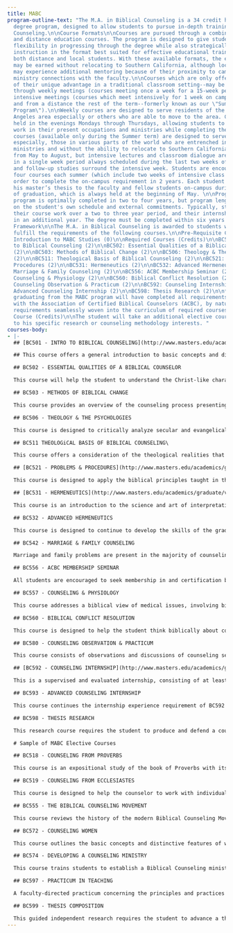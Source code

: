 ```yaml
---
title: MABC
program-outline-text: "The M.A. in Biblical Counseling is a 34 credit hour graduate
  degree program, designed to allow students to pursue in-depth training in Biblical
  Counseling.\n\nCourse Formats\n\nCourses are pursued through a combination of on-campus
  and distance education courses. The program is designed to give students maximum
  flexibility in progressing through the degree while also strategically offering
  instruction in the format best suited for effective educational training--serving
  both distance and local students. With these available formats, the entire degree
  may be earned without relocating to Southern California, although local students
  may experience additional mentoring because of their proximity to campus and additional
  ministry connections with the faculty.\n\nCourses which are only offered on-campus--because
  of their unique advantage in a traditional classroom setting--may be pursued either
  through weekly meetings (courses meeting once a week for a 15-week period), or through
  intensive meetings (courses which meet intensively for 1 week on campus in July
  and from a distance the rest of the term--formerly known as our \"Summer Intensive
  Program\").\n\nWeekly courses are designed to serve residents of the greater Los
  Angeles area especially or others who are able to move to the area. Courses are
  held in the evenings Mondays through Thursdays, allowing students to continue to
  work in their present occupations and ministries while completing their degree program.\n\nIntensive
  courses (available only during the Summer term) are designed to serve distance students
  especially, those in various parts of the world who are entrenched in their current
  ministries and without the ability to relocate to Southern California. Courses extend
  from May to August, but intensive lectures and classroom dialogue are conducted
  in a single week period always scheduled during the last two weeks of July. Preparatory
  and follow-up studies surround the intensive week. Students are encouraged to take
  four courses each summer (which include two weeks of intensive class meetings) in
  order to complete the on-campus requirement in 2 years. Each student will present
  his master’s thesis to the faculty and fellow students on-campus during the week
  of graduation, which is always held at the beginning of May. \n\nProgram Length\n\nThe
  program is optimally completed in two to four years, but program length may depend
  on the student's own schedule and external commitments. Typically, students complete
  their course work over a two to three year period, and their internship and research
  in an additional year. The degree must be completed within six years of enrollment.\n\nProgram
  Framework\n\nThe M.A. in Biblical Counseling is awarded to students who succesfully
  fulfill the requirements of the following courses.\n\nPre-Requisite Course (Credits)\n\nBC090
  Introduction to MABC Studies (0)\n\nRequired Courses (Credits)\n\nBC501: Introduction
  to Biblical Counseling (2)\n\nBC502: Essential Qualities of a Biblical Counselor
  (2)\n\nBC503: Methods of Biblical Change (2)\n\nBC506: Theology & The Psychologies
  (2)\n\nBC511: Theological Basis of Biblical Counseling (2)\n\nBC521: Problems &
  Procedures (2)\n\nBC531: Hermeneutics (2)\n\nBC532: Advanced Hermeneutics (2)\n\nBC542:
  Marriage & Family Counseling (2)\n\nBC556: ACBC Membership Seminar (2)*\n\nBC557:
  Counseling & Physiology (2)\n\nBC560: Biblical Conflict Resolution (2)\n\nBC580:
  Counseling Observation & Practicum (2)\n\nBC592: Counseling Internship (2)\n\nBC593:
  Advanced Counseling Internship (2)\n\nBC598: Thesis Research (2)\n\n*Every student
  graduating from the MABC program will have completed all requirements for certification
  with the Association of Certified Biblical Counselors (ACBC), by nature of those
  requirements seamlessly woven into the curriculum of required courses.\n\nElective
  Course (Credits)\n\nThe student will take an additional elective course, related
  to his specific research or counseling methodology interests. "
courses-body:
- |-
  ## [BC501 - INTRO TO BIBLICAL COUNSELING](http://www.masters.edu/academics/graduate/video/bc501.aspx?width=575&height=365)

  ## This course offers a general introduction to basic concepts and distinctive features of biblical counseling. Students will discuss what biblical counseling is and what it involves, the role of the counselor in biblical counseling, the different kinds of counseling that are needed, the place of counseling in the ministry of the church and how biblical counseling theory and practice relate to and differ from some of the more common secular models and theories. Part of the course will involve a personal improvement project in which the student will evaluate his own counseling qualifications, design a plan for improving some area of his life, put that plan into action, and then evaluate his progress as the course draws to a close.

  ## BC502 - ESSENTIAL QUALITIES OF A BIBLICAL COUNSELOR

  This course will help the student to understand the Christ-like character and functional qualities of the discipler/counselor. The course will also provide the environment for self-examination for present and future growth, both in his personal walk with Jesus Christ and as a skilled biblical counselor.

  ## BC503 - METHODS OF BIBLICAL CHANGE

  This course provides an overview of the counseling process presenting a comprehensive methodological model for promoting biblical change in people. The goal of this course is to encourage biblical thinking and procedures in the process of helping people.

  ## BC506 - THEOLOGY & THE PSYCHOLOGIES

  This course is designed to critically analyze secular and evangelical integrationist theories of psychology and psychotherapy, and to recognize those theories or psychologies as part of larger belief systems, perhaps logically derived from erroneous starting points, while also comparing them to what has been revealed from Scripture and what falls into the study of theology, practical theology, and Biblical Counseling. The course will probe the anthropological presuppositions of treatment theory and seek to bring a thoroughly biblical critique to their foundational assumptions as well as methodology. Issues like theories of the subconscious, psychoanalytic approaches to personality, establishing norms, psychological testing, making the distinction between the normal and abnormal, major and mood disorders, schizophrenia and multiple personality disorders are among the psychological constructs and their popular theoreticians that will be explored. All persons encountered in counseling practice will have been exposed to foreign belief systems other than that promoted by the Scripture and, to various degrees, adopted those worldviews—even those who profess to know Christ in a saving way. Therefore, the wise counselor ought to be equipped to recognize points of departure from truth.

  ## BC511 THEOLOGiCAL BASIS OF BIBLICAL COUNSELING\

  This course offers a consideration of the theological realities that form the basis of a proper approach to counseling. Special emphasis is given to the nature of God and of man (fallen and unfallen), a biblical definition of the image of God, the nature of sin, the realities of regeneration and progressive sanctification, the concept of “the flesh” (old man/new man), an understanding of the heart/mind as used in Scripture and the place of the local church in the ministry of counseling.

  ## [BC521 - PROBLEMS & PROCEDURES](http://www.masters.edu/academics/graduate/video/bc521.aspx?width=575&height=365)

  This course is designed to apply the biblical principles taught in the Introduction to Biblical Counseling (BC501) and the Methods of Biblical Change (BC503) courses to a range of specific counseling problems. Topics discussed include anger, fear, depression, homosexuality, anxiety, eating disorders, incest, child abuse, counseling youth, counseling divorcees, and crisis counseling. During the second semester of this course, each student will research and present to the class a detailed biblical counseling outline for a teacher-approved counseling issue. Pre-Requisite: BC501, BC531, BC503, BC511.

  ## [BC531 - HERMENEUTICS](http://www.masters.edu/academics/graduate/video/bc531.aspx?width=575&height=365)

  This course is an introduction to the science and art of interpretation, with special attention to the application of Scripture to counseling. Various interpretive approaches on key scriptural passages will be examined, especially as they relate to the biblical counselor and his task.

  ## BC532 - ADVANCED HERMENEUTICS

  This course is designed to continue to develop the skills of the graduate student with the science and art of biblical interpretation for greater accuracy in the application of truth in a counseling context. A proper hermeneutical approach will be modeled for difficult passages that are frequently used in counseling, especially as they relate to the use of texts from a variety of genres in Scripture. The focus of this course is for the graduate student to learn how to properly interpret each book of the Bible, with its special literary genre and subgenres, in order to be well-equipped to accurately apply its truth. Pre-Requisite: BC501, BC531.

  ## BC542 - MARRIAGE & FAMILY COUNSELING

  Marriage and family problems are present in the majority of counseling cases. This course will give an overview of general marriage and family counseling issues relating to the content and process of counseling. It will then proceed to specifically deal with some of the major difficulties that troubled marriages and families experience from a biblical perspective. Included in the course are discussions of the biblical basis and purposes of marriage, family stages, in-law problems, developing unity, husband/wife roles and responsibilities, correcting communication problems and how to resolve conflicts that arise.

  ## BC556 - ACBC MEMBERSHIP SEMINAR

  All students are encouraged to seek membership in and certification by the Association of Certified Biblical Counselors (ACBC). This seminar will prepare the student for membership by taking the Theological and the Counselors Exams and and by beginning supervised counseling as part of their ACBC membership process. Pre-Requisite: BC501, BC531, BC503, BC511, BC502, BC512, BC521, BC590/591 (BC580).

  ## BC557 - COUNSELING & PHYSIOLOGY

  This course addresses a biblical view of medical issues, involving biological and psychosomatic diseases, syndromes, and illnesses. The spiritual and physical aspects of counseling will also be addressed.

  ## BC560 - BIBLICAL CONFLICT RESOLUTION

  This course is designed to help the student think biblically about conflict and how to respond to conflicts in a way the glorifies the Lord. In particular, the student will be taught a model and a plan for how to think about struggles in relationships and evaluate their own typical patters of response. These principles apply to business and the church but there will be special focus on handling marriage difficulties.

  ## BC580 - COUNSELING OBSERVATION & PRACTICUM

  This course consists of observations and discussions of counseling sessions and practice in counseling by correspondence. It is designed to help the student learn practical skills in counseling by observation, evaluation, ciritique, discussion and actual practice. Pre-Requisite: BC501, BC531, BC503, BC511.

  ## [BC592 - COUNSELING INTERNSHIP](http://www.masters.edu/academics/graduate/video/bc592.aspx?width=575&height=365)

  This is a supervised and evaluated internship, consisting of at least two actual counseling sessions per week, and a total of 25 hours of counseling. Prerequisites: All core courses.

  ## BC593 - ADVANCED COUNSELING INTERNSHIP

  This course continues the internship experience requirement of BC592 with another term of supervision and evaluated internship, consisting of at least two actual counseling sessions per week, and a total of 25 hours of counseling. Prerequisites: All core courses.

  ## BC598 - THESIS RESEARCH

  This research course requires the student to produce and defend a counseling topic in a seminar format on campus. The defense must deliver biblically researched solutions to a precise counseling problem, taking the form of a 20-to-30 page, fully-documented outline. Thesis topics are approved by the Thesis Coordinator; research is pursued under an appointed faculty advisor. The course entails (1) getting an approved thesis topic, (2) developing an approved research outline, and (3) defending that thesis in our research symposium. Prerequisites: All core courses.

  # Sample of MABC Elective Courses

  ## BC518 - COUNSELING FROM PROVERBS

  This course is an expositional study of the book of Proverbs with its special relevance to counseling. Pre-Requisite: BC501, BC531.

  ## BC519 - COUNSELING FROM ECCLESIASTES

  This course is designed to help the counselor to work with individuals who are strugging with a materialistic cosmology. Pre-Requisite: BC501, BC531.

  ## BC555 - THE BIBLICAL COUNSELING MOVEMENT

  This course reviews the history of the modern Biblical Counseling Movement and leads students to engage the current leaders through a focus on contemporary issues.

  ## BC572 - COUNSELING WOMEN

  This course outlines the basic concepts and distinctive features of woman-to-woman biblical counseling, in order to equip women to fulfill their scriptural mandate to mentor/counsel other women and bring ultimate glory to God. It will focus on Gospel-centered counseling in the context of one Christian woman coming alongside another woman with words of truth from God's Word in the context of relationship to encourage, admonish, comfort, and challenge. Emphasis will be placed on practical principles of gospel application, the qualifications of the biblical counselors, the roles of the counselor in the ministry of the local church, and the key aspects of progressive sanctification.

  ## BC574 - DEVELOPING A COUNSELING MINISTRY

  This course trains students to establish a Biblical Counseling ministry within a local church or parachurch organization. Special focus is given to models for counseling ministries, strategies for developing counseling personnel, principles from Ecclesiology, successful organizational structures, policies and procedures for operational effectiveness, resources and documentation, and legal matters.

  ## BC597 - PRACTICUM IN TEACHING

  A faculty-directed practicum concerning the principles and practices of effective teaching of Biblical Counseling in conjunction with a semester-long teaching opportunity. Emphasis will be placed on teaching technique, the learning process, and curricular design. Prerequisite: All core courses.

  ## BC599 - THESIS COMPOSITION

  This guided independent research requires the student to advance a thesis, presenting the biblical understanding and counseling methodology for a specific problem that could be encountered in counseling, taking the form of a 100 to 120 page, fully documented paper. Thesis topics are approved by the Department Chair and the Thesis Coordinator; research and composition are pursued under an appointed faculty advisor. Prerequisites: All core courses.
---
```


